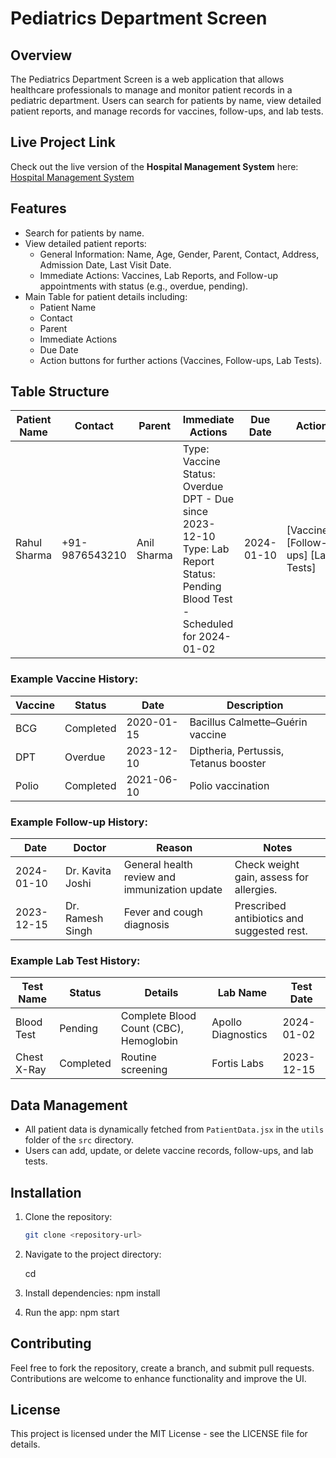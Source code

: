 # Pediatrics Department Screen

## Overview
The Pediatrics Department Screen is a web application that allows healthcare professionals to manage and monitor patient records in a pediatric department. Users can search for patients by name, view detailed patient reports, and manage records for vaccines, follow-ups, and lab tests.

## Live Project Link
Check out the live version of the **Hospital Management System** here:  
[Hospital Management System](https://hospital-management-ten-sigma.vercel.app)


## Features
- Search for patients by name.
- View detailed patient reports:
  - General Information: Name, Age, Gender, Parent, Contact, Address, Admission Date, Last Visit Date.
  - Immediate Actions: Vaccines, Lab Reports, and Follow-up appointments with status (e.g., overdue, pending).
- Main Table for patient details including:
  - Patient Name
  - Contact
  - Parent
  - Immediate Actions
  - Due Date
  - Action buttons for further actions (Vaccines, Follow-ups, Lab Tests).

## Table Structure
| Patient Name | Contact       | Parent      | Immediate Actions                                                                                           | Due Date  | Action      |
|--------------|---------------|-------------|------------------------------------------------------------------------------------------------------------|-----------|-------------|
| Rahul Sharma | +91-9876543210 | Anil Sharma | Type: Vaccine<br>Status: Overdue<br>DPT - Due since 2023-12-10<br>Type: Lab Report<br>Status: Pending<br>Blood Test - Scheduled for 2024-01-02 | 2024-01-10 | [Vaccines] [Follow-ups] [Lab Tests] |

### Example Vaccine History:
| Vaccine | Status   | Date       | Description                         |
|---------|----------|------------|-------------------------------------|
| BCG     | Completed| 2020-01-15 | Bacillus Calmette–Guérin vaccine   |
| DPT     | Overdue  | 2023-12-10 | Diptheria, Pertussis, Tetanus booster |
| Polio   | Completed| 2021-06-10 | Polio vaccination                  |

### Example Follow-up History:
| Date       | Doctor              | Reason                              | Notes                              |
|------------|---------------------|-------------------------------------|------------------------------------|
| 2024-01-10 | Dr. Kavita Joshi    | General health review and immunization update | Check weight gain, assess for allergies. |
| 2023-12-15 | Dr. Ramesh Singh    | Fever and cough diagnosis          | Prescribed antibiotics and suggested rest. |

### Example Lab Test History:
| Test Name  | Status   | Details                                     | Lab Name          | Test Date   |
|------------|----------|---------------------------------------------|-------------------|-------------|
| Blood Test | Pending  | Complete Blood Count (CBC), Hemoglobin      | Apollo Diagnostics| 2024-01-02  |
| Chest X-Ray| Completed| Routine screening                           | Fortis Labs       | 2023-12-15  |

## Data Management
- All patient data is dynamically fetched from `PatientData.jsx` in the `utils` folder of the `src` directory.
- Users can add, update, or delete vaccine records, follow-ups, and lab tests.
## Installation
1. Clone the repository:
   ```bash
   git clone <repository-url>

2. Navigate to the project directory:

   cd <project-directory>


3. Install dependencies:
   npm install

4. Run the app:
npm start


## Contributing
Feel free to fork the repository, create a branch, and submit pull requests. Contributions are welcome to enhance functionality and improve the UI.

## License
This project is licensed under the MIT License - see the LICENSE file for details.